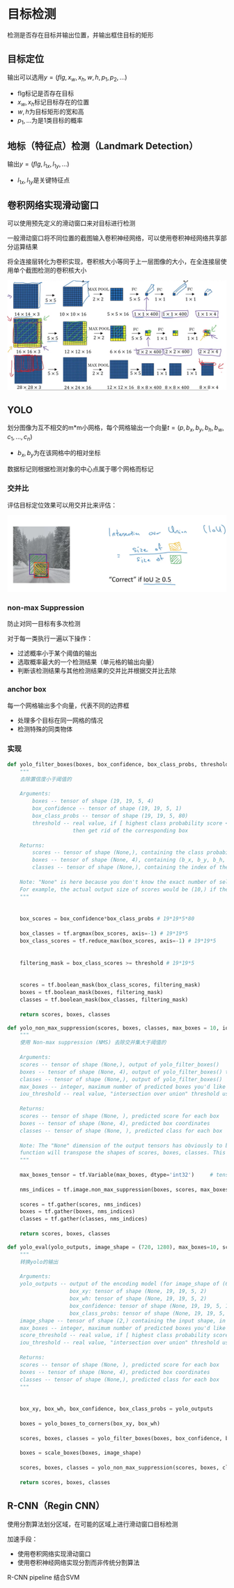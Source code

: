 # 目标检测

检测是否存在目标并输出位置，并输出框住目标的矩形

## 目标定位

输出可以选用$y=(flg,x_w,x_h,w,h,p_1,p_2,...)$

- flg标记是否存在目标
- $x_w,x_h$标记目标存在的位置
- $w,h$为目标矩形的宽和高
- $p_1,...$为是1类目标的概率

## 地标（特征点）检测（Landmark  Detection）

输出$y=(flg,l_{1x},l_{1y},...)$

- $l_{1x},l_{1y}$是关键特征点

## 卷积网络实现滑动窗口

可以使用预先定义的滑动窗口来对目标进行检测

一般滑动窗口将不同位置的截图输入卷积神经网络，可以使用卷积神经网络共享部分运算结果

将全连接层转化为卷积实现，卷积核大小等同于上一层图像的大小，在全连接层使用单个截图检测的卷积核大小

![image-20230406233822499](./%E7%9B%AE%E6%A0%87%E6%A3%80%E6%B5%8B.assets/image-20230406233822499.png)

## YOLO

划分图像为互不相交的m\*m小网格，每个网格输出一个向量$t=(p,b_x,b_y,b_h,b_w,c_1,...,c_n)$

- $b_x,b_y$为在该网格中的相对坐标

数据标记则根据检测对象的中心点属于哪个网格而标记



### 交并比

评估目标定位效果可以用交并比来评估：

![image-20230410100313051](./%E7%9B%AE%E6%A0%87%E6%A3%80%E6%B5%8B.assets/image-20230410100313051.png)

### non-max Suppression

防止对同一目标有多次检测

对于每一类执行一遍以下操作：

- 过滤概率小于某个阈值的输出
- 选取概率最大的一个检测结果（单元格的输出向量）
- 判断该检测结果与其他检测结果的交并比并根据交并比去除

### anchor box

每一个网格输出多个向量，代表不同的边界框

- 处理多个目标在同一网格的情况
- 检测特殊的同类物体

### 实现

```python
def yolo_filter_boxes(boxes, box_confidence, box_class_probs, threshold = .6):
    """
    去除置信度小于阈值的
    
    Arguments:
        boxes -- tensor of shape (19, 19, 5, 4)
        box_confidence -- tensor of shape (19, 19, 5, 1)
        box_class_probs -- tensor of shape (19, 19, 5, 80)
        threshold -- real value, if [ highest class probability score < threshold],
                     then get rid of the corresponding box

    Returns:
        scores -- tensor of shape (None,), containing the class probability score for selected boxes
        boxes -- tensor of shape (None, 4), containing (b_x, b_y, b_h, b_w) coordinates of selected boxes
        classes -- tensor of shape (None,), containing the index of the class detected by the selected boxes

    Note: "None" is here because you don't know the exact number of selected boxes, as it depends on the threshold. 
    For example, the actual output size of scores would be (10,) if there are 10 boxes.
    """
    

    box_scores = box_confidence*box_class_probs # 19*19*5*80

    box_classes = tf.argmax(box_scores, axis=-1) # 19*19*5
    box_class_scores = tf.reduce_max(box_scores, axis=-1) # 19*19*5
    

    filtering_mask = box_class_scores >= threshold # 19*19*5
    

    scores = tf.boolean_mask(box_class_scores, filtering_mask)
    boxes = tf.boolean_mask(boxes, filtering_mask)
    classes = tf.boolean_mask(box_classes, filtering_mask)
    
    return scores, boxes, classes
```



```python
def yolo_non_max_suppression(scores, boxes, classes, max_boxes = 10, iou_threshold = 0.5):
    """
    使用 Non-max suppression (NMS) 去除交并集大于阈值的
    
    Arguments:
    scores -- tensor of shape (None,), output of yolo_filter_boxes()
    boxes -- tensor of shape (None, 4), output of yolo_filter_boxes() that have been scaled to the image size (see later)
    classes -- tensor of shape (None,), output of yolo_filter_boxes()
    max_boxes -- integer, maximum number of predicted boxes you'd like
    iou_threshold -- real value, "intersection over union" threshold used for NMS filtering
    
    Returns:
    scores -- tensor of shape (None, ), predicted score for each box
    boxes -- tensor of shape (None, 4), predicted box coordinates
    classes -- tensor of shape (None, ), predicted class for each box
    
    Note: The "None" dimension of the output tensors has obviously to be less than max_boxes. Note also that this
    function will transpose the shapes of scores, boxes, classes. This is made for convenience.
    """
    
    max_boxes_tensor = tf.Variable(max_boxes, dtype='int32')     # tensor to be used in tf.image.non_max_suppression()

    nms_indices = tf.image.non_max_suppression(boxes, scores, max_boxes_tensor, iou_threshold)
    
    scores = tf.gather(scores, nms_indices)
    boxes = tf.gather(boxes, nms_indices)
    classes = tf.gather(classes, nms_indices)
    
    return scores, boxes, classes
```



```python
def yolo_eval(yolo_outputs, image_shape = (720, 1280), max_boxes=10, score_threshold=.6, iou_threshold=.5):
    """
    转换yolo的输出
    
    Arguments:
    yolo_outputs -- output of the encoding model (for image_shape of (608, 608, 3)), contains 4 tensors:
                    box_xy: tensor of shape (None, 19, 19, 5, 2)
                    box_wh: tensor of shape (None, 19, 19, 5, 2)
                    box_confidence: tensor of shape (None, 19, 19, 5, 1)
                    box_class_probs: tensor of shape (None, 19, 19, 5, 80)
    image_shape -- tensor of shape (2,) containing the input shape, in this notebook we use (608., 608.) (has to be float32 dtype)
    max_boxes -- integer, maximum number of predicted boxes you'd like
    score_threshold -- real value, if [ highest class probability score < threshold], then get rid of the corresponding box
    iou_threshold -- real value, "intersection over union" threshold used for NMS filtering
    
    Returns:
    scores -- tensor of shape (None, ), predicted score for each box
    boxes -- tensor of shape (None, 4), predicted box coordinates
    classes -- tensor of shape (None,), predicted class for each box
    """
    

    box_xy, box_wh, box_confidence, box_class_probs = yolo_outputs

    boxes = yolo_boxes_to_corners(box_xy, box_wh)

    scores, boxes, classes = yolo_filter_boxes(boxes, box_confidence, box_class_probs, score_threshold)

    boxes = scale_boxes(boxes, image_shape)
    
    scores, boxes, classes = yolo_non_max_suppression(scores, boxes, classes, max_boxes, iou_threshold)
    
    return scores, boxes, classes
```



## R-CNN（Regin CNN）

使用分割算法划分区域，在可能的区域上进行滑动窗口目标检测

加速手段：

- 使用卷积网络实现滑动窗口
- 使用卷积神经网络实现分割而非传统分割算法



R-CNN pipeline 结合SVM

### 
